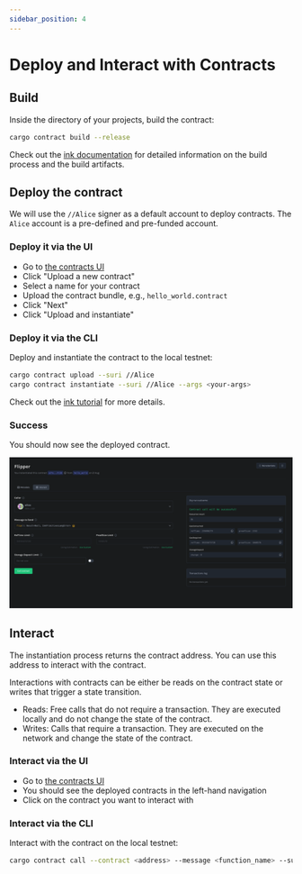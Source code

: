 ```yaml
---
sidebar_position: 4
---
```


# Deploy and Interact with Contracts

## Build

Inside the directory of your projects, build the contract:

```bash
cargo contract build --release
```

Check out the [ink documentation](https://use.ink/getting-started/building-your-contract) for detailed information on the build process and the build artifacts.

## Deploy the contract

We will use the `//Alice` signer as a default account to deploy contracts. The `Alice` account is a pre-defined and pre-funded account.

### Deploy it via the UI

- Go to [the contracts UI](https://contracts-ui.substrate.io/?rpc=ws://127.0.0.1:9944)
- Click "Upload a new contract"
- Select a name for your contract
- Upload the contract bundle, e.g., `hello_world.contract`
- Click "Next"
- Click "Upload and instantiate"

### Deploy it via the CLI

Deploy and instantiate the contract to the local testnet:

```bash
cargo contract upload --suri //Alice
cargo contract instantiate --suri //Alice --args <your-args>
```

Check out the [ink tutorial](https://use.ink/getting-started/deploy-your-contract) for more details.

### Success

You should now see the deployed contract.

![Deployed contract](deploy.png)

## Interact

The instantiation process returns the contract address. You can use this address to interact with the contract.

Interactions with contracts can be either be reads on the contract state or writes that trigger a state transition.

- Reads: Free calls that do not require a transaction. They are executed locally and do not change the state of the contract.
- Writes: Calls that require a transaction. They are executed on the network and change the state of the contract.

### Interact via the UI

- Go to [the contracts UI](https://contracts-ui.substrate.io/?rpc=ws://127.0.0.1:9944)
- You should see the deployed contracts in the left-hand navigation
- Click on the contract you want to interact with

### Interact via the CLI

Interact with the contract on the local testnet:

```bash
cargo contract call --contract <address> --message <function_name> --suri //Alice
```

